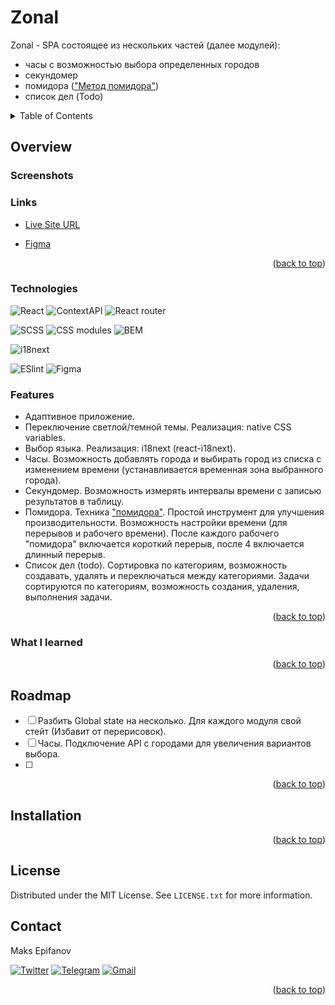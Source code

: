 <div id="top"></div>

# Zonal

Zonal - SPA состоящее из нескольких частей (далее модулей):
 - часы с возможностью выбора определенных городов
 - секундомер 
 - помидора (["Метод помидора"](https://ru.wikipedia.org/wiki/%D0%9C%D0%B5%D1%82%D0%BE%D0%B4_%D0%BF%D0%BE%D0%BC%D0%B8%D0%B4%D0%BE%D1%80%D0%B0))
 - список дел (Todo)

<details>
  <summary>Table of Contents</summary>
  <ol>
    <li>
      <a href="#overview">Overview</a>
      <ul>
        <li><a href="#screenshots">Screenshots</a></li>
        <li><a href="#links">Links</a></li>
      </ul>
    </li>
    <li>
      <a href="#my-process">My process</a>
      <ul>
        <li><a href="#technologies">Technologies</a></li>
        <li><a href="#features">Features</a></li>
        <li><a href="#what-i-learned">What I learned</a></li>
      </ul>
    </li>
    <li><a href="#roadmap">Roadmap</a></li>
    <li><a href="#installation">Installation</a></li>
    <li><a href="#license">License</a></li>
    <li><a href="#contact">Contact</a></li>
  </ol>
</details>

## Overview

### Screenshots

### Links

-   [Live Site URL](https://MaksEpifanov.github.io/zonal/)

-   [Figma](https://www.figma.com/file/u1bCuOvcB0PK0LfC0F06zD/Zonal?node-id=0%3A1)

<p align="right">(<a href="#top">back to top</a>)</p>

### Technologies

![React](https://img.shields.io/badge/react-61DAFB.svg?style=for-the-badge&logo=react&logoColor=black)
![ContextAPI](https://img.shields.io/badge/Context-61DAFB.svg?style=for-the-badge&logo=react&logoColor=black)
![React router](https://img.shields.io/badge/react_router-CA4245.svg?style=for-the-badge&logo=reactrouter&logoColor=white)

![SCSS](https://img.shields.io/badge/SASS/SCSS-CC6699.svg?style=for-the-badge&logo=react&logoColor=white)
![CSS modules](https://img.shields.io/badge/CSS_modules-000000.svg?style=for-the-badge&logo=cssmodules&logoColor=white)
![BEM](https://img.shields.io/badge/BEM-000000.svg?style=for-the-badge&logo=bem&logoColor=white)

![i18next](https://img.shields.io/badge/i18next-26A69A.svg?style=for-the-badge&logo=i18next&logoColor=white)

![ESlint](https://img.shields.io/badge/ESLint-4B32C3.svg?style=for-the-badge&logo=eslint&logoColor=white)
![Figma](https://img.shields.io/badge/figma-%23F24E1E.svg?style=for-the-badge&logo=figma&logoColor=white)

### Features

- Адаптивное приложение.
- Переключение светлой/темной темы. Реализация: native CSS variables.
- Выбор языка. Реализация: i18next (react-i18next).
- Часы. Возможность добавлять города и выбирать город из списка с изменением времени (устанавливается временная зона выбранного города).
- Секундомер. Возможность измерять интервалы времени с записью результатов в таблицу.
- Помидора. Техника ["помидора"](https://ru.wikipedia.org/wiki/%D0%9C%D0%B5%D1%82%D0%BE%D0%B4_%D0%BF%D0%BE%D0%BC%D0%B8%D0%B4%D0%BE%D1%80%D0%B0). Простой инструмент для улучшения производительности. Возможность настройки времени (для перерывов и рабочего времени). После каждого рабочего "помидора" включается короткий перерыв, после 4 включается длинный перерыв.
- Список дел (todo). Сортировка по категориям, возможность создавать, удалять и переключаться между категориями. Задачи сортируются по категориям, возможность создания, удаления, выполнения задачи.

<p align="right">(<a href="#top">back to top</a>)</p>

### What I learned

<p align="right">(<a href="#top">back to top</a>)</p>

## Roadmap

- [ ] Разбить Global state на несколько. Для каждого модуля свой стейт (Избавит от перерисовок).
- [ ] Часы. Подключение API с городами для увеличения вариантов выбора.
- [ ] 

<p align="right">(<a href="#top">back to top</a>)</p>

## Installation

<p align="right">(<a href="#top">back to top</a>)</p>

## License

Distributed under the MIT License. See `LICENSE.txt` for more information.

## Contact

Maks Epifanov

[![Twitter](https://img.shields.io/badge/Twitter-%231DA1F2.svg?style=for-the-badge&logo=Twitter&logoColor=white)](https://twitter.com/klimov4_maks)
[![Telegram](https://img.shields.io/badge/Telegram-2CA5E0?style=for-the-badge&logo=telegram&logoColor=white)](https://t.me/maksepifanov)
[![Gmail](https://img.shields.io/badge/Gmail-D14836?style=for-the-badge&logo=gmail&logoColor=white)](mailto:maksepifanovbr@gmail.com)

<p align="right">(<a href="#top">back to top</a>)</p>


